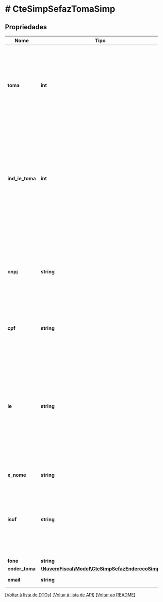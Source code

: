 # # CteSimpSefazTomaSimp

## Propriedades

Nome | Tipo | Descrição | Comentários
------------ | ------------- | ------------- | -------------
**toma** | **int** | Tomador do Serviço.  Preencher com:  * 0 - Remetente  * 1 - Expedidor  * 2 - Recebedor  * 3 - Destinatário  * 4 - Terceiro |
**ind_ie_toma** | **int** | Indicador do papel do tomador na prestação do serviço:  * 1 - Contribuinte ICMS  * 2 - Contribuinte isento de inscrição  * 9 - Não Contribuinte  Aplica-se ao tomador que for indicado no toma. |
**cnpj** | **string** | Número do CNPJ.  Em caso de empresa não estabelecida no Brasil, será informado o CNPJ com zeros.  Informar os zeros não significativos. | [optional]
**cpf** | **string** | Número do CPF.  Informar os zeros não significativos. | [optional]
**ie** | **string** | Inscrição Estadual.  Informar a IE do tomador ou ISENTO se tomador é contribuinte do ICMS isento de inscrição no cadastro de contribuintes do ICMS. Caso o tomador não seja contribuinte do ICMS não informar o conteúdo. | [optional]
**x_nome** | **string** | Razão Social ou Nome. |
**isuf** | **string** | Inscrição na SUFRAMA.  (Obrigatório nas operações com as áreas com benefícios de incentivos fiscais sob controle da SUFRAMA). | [optional]
**fone** | **string** | Telefone. | [optional]
**ender_toma** | [**\NuvemFiscal\Model\CteSimpSefazEnderecoSimp**](CteSimpSefazEnderecoSimp.md) |  |
**email** | **string** | Endereço de email. | [optional]

[[Voltar à lista de DTOs]](../../README.md#models) [[Voltar à lista de API]](../../README.md#endpoints) [[Voltar ao README]](../../README.md)
